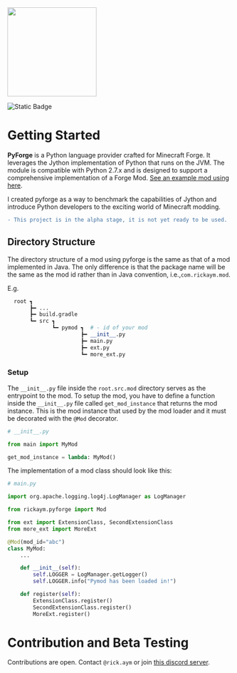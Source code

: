 <image src="https://raw.githubusercontent.com/Rickaym/pyforge/main/docs/logo.png" height="200px">

![Static Badge](https://img.shields.io/badge/Download-1a73e8?style=for-the-badge)
# Getting Started

**PyForge** is a Python language provider crafted for Minecraft Forge. It leverages the Jython implementation of Python that runs on the JVM. The module is compatible with Python 2.7.x and is designed to support a comprehensive implementation of a Forge Mod. [See an example mod using here](https://github.com/Rickaym/pymod).

I created pyforge as a way to benchmark the capabilities of Jython and introduce Python developers to the exciting world of Minecraft modding.


```diff
- This project is in the alpha stage, it is not yet ready to be used.
```

## Directory Structure

The directory structure of a mod using pyforge is the same as that of a mod implemented in Java. The only difference is that the package name will be the same as the mod id rather than in Java convention, i.e.,`com.rickaym.mod`.

E.g.
```py
  root ┓
       ┣━ ...
       ┣━ build.gradle
       ┗━ src ┓
              ┗━ pymod ┓  # - id of your mod
                       ┣━ __init__.py
                       ┣━ main.py
                       ┣━ ext.py
                       ┗━ more_ext.py
```

### Setup

The `__init__.py` file inside the `root.src.mod` directory serves as the entrypoint to the mod. To setup the mod, you have to define a function inside the `__init__.py` file called `get_mod_instance` that returns the mod instance. This is the mod instance that used by the mod loader and it must be decorated with the `@Mod` decorator.

```py
# __init__.py

from main import MyMod

get_mod_instance = lambda: MyMod()
```

The implementation of a mod class should look like this:

```py
# main.py

import org.apache.logging.log4j.LogManager as LogManager

from rickaym.pyforge import Mod

from ext import ExtensionClass, SecondExtensionClass
from more_ext import MoreExt

@Mod(mod_id="abc")
class MyMod:
    ...

    def __init__(self):
        self.LOGGER = LogManager.getLogger()
        self.LOGGER.info("Pymod has been loaded in!")

    def register(self):
        ExtensionClass.register()
        SecondExtensionClass.register()
        MoreExt.register()
```


# Contribution and Beta Testing

Contributions are open. Contact `@rick.aym` or join [this discord server](https://discord.gg/UmnzdPgn6g).

